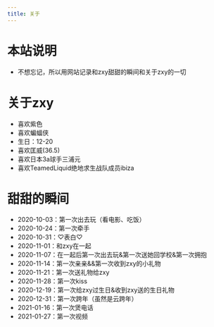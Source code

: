 ```yaml
---
title: 关于
---
```


# 本站说明
- 不想忘记，所以用网站记录和zxy甜甜的瞬间和关于zxy的一切

# 关于zxy
- 喜欢紫色
- 喜欢蝙蝠侠
- 生日：12-20
- 喜欢匡威(36.5)
- 喜欢日本3a球手三浦元
- 喜欢TeamedLiquid绝地求生战队成员ibiza

# 甜甜的瞬间
- 2020-10-03：第一次出去玩（看电影、吃饭）
- 2020-10-24：第一次牵手
- 2020-10-31：♡表白♡
- 2020-11-01：和zxy在一起
- 2020-11-07：在一起后第一次出去玩&第一次送她回学校&第一次拥抱
- 2020-11-14：第一次亲亲&&第一次收到zxy的小礼物
- 2020-11-21：第一次送礼物给zxy
- 2020-11-28：第一次kiss
- 2020-12-19：第一次给zxy过生日&收到zxy送的生日礼物
- 2020-12-31：第一次跨年（虽然是云跨年）
- 2021-01-16：第一次煲电话
- 2021-01-27：第一次视频
